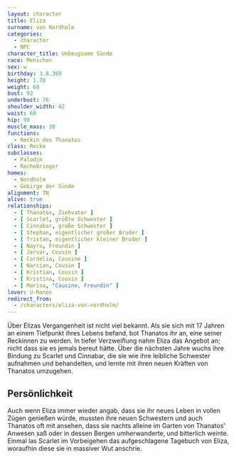 ```yaml
---
layout: character
title: Eliza
surname: von Nordholm
categories:
  - character
  - NPC
character_title: Unbeugsame Sünde
race: Menschen
sex: w
birthday: 3.8.369
height: 1.78
weight: 68
bust: 92
underbust: 76
shoulder_width: 42
waist: 68
hip: 90
muscle_mass: 30
functions:
  - Reckin des Thanatos
class: Recke
subclasses:
  - Paladin
  - Rachebringer
homes:
  - Nordholm
  - Gebirge der Sünde
alignment: TN
alive: true
relationships:
  - [ Thanatos, Ziehvater ]
  - [ Scarlet, größte Schwester ]
  - [ Cinnabar, große Schwester ]
  - [ Stephan, eigentlicher großer Bruder ]
  - [ Tristan, eigentlicher kleiner Bruder ]
  - [ Nayru, Freundin ]
  - [ Jervar, Cousin ]
  - [ Cordelia, Cousine ]
  - [ Narcian, Cousin ]
  - [ Kristian, Cousin ]
  - [ Kristina, Cousin ]
  - [ Marisa, "Cousine, Freundin" ]
lover: U-Ranos
redirect_from:
  - /characters/eliza-von-nordholm/
---
```


Über Elizas Vergangenheit ist nicht viel bekannt. Als sie sich mit 17 Jahren an einem Tiefpunkt ihres Lebens befand, bot
Thanatos ihr an, eine seiner Reckinnen zu werden. In tiefer Verzweiflung nahm Eliza das Angebot an; nicht dass sie es
jemals bereut hätte. Über die nächsten Jahre wuchs ihre Bindung zu Scarlet und Cinnabar, die sie wie ihre leibliche
Schwester aufnahmen und behandelten, und lernte mit ihren neuen Kräften von Thanatos umzugehen.

<!--more-->

## Persönlichkeit

Auch wenn Eliza immer wieder angab, dass sie ihr neues Leben in vollen Zügen genießen würde, mussten ihre neuen
Schwestern und auch Thanatos oft mit ansehen, dass sie nachts alleine im Garten von Thanatos' Anwesen saß oder in dessen
Bergen umherwanderte, und bitterlich weinte. Einmal las Scarlet im Vorbeigehen das aufgeschlagene Tagebuch von Eliza,
woraufhin diese sie in massiver Wut anschrie.